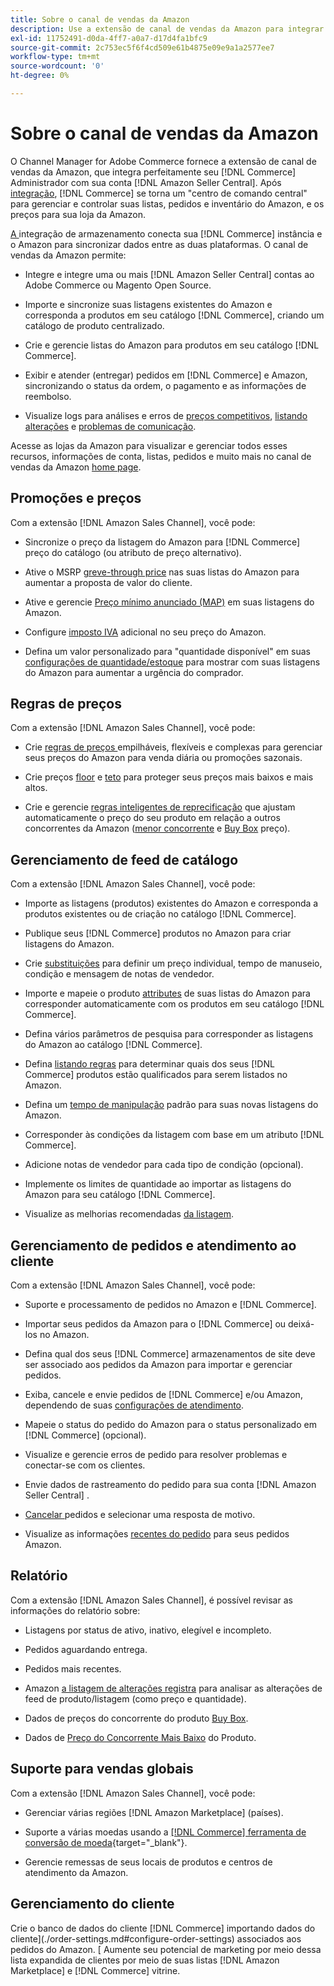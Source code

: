 ```yaml
---
title: Sobre o canal de vendas da Amazon
description: Use a extensão de canal de vendas da Amazon para integrar facilmente o Adobe Commerce ou o Magento Open Source com sua conta do Amazon Seller Central.
exl-id: 11752491-d0da-4ff7-a0a7-d17d4fa1bfc9
source-git-commit: 2c753ec5f6f4cd509e61b4875e09e9a1a2577ee7
workflow-type: tm+mt
source-wordcount: '0'
ht-degree: 0%

---
```


# Sobre o canal de vendas da Amazon

O Channel Manager for Adobe Commerce fornece a extensão de canal de vendas da Amazon, que integra perfeitamente seu [!DNL Commerce] Administrador com sua conta [!DNL Amazon Seller Central]. Após [integração](./amazon-onboarding-home.md), [!DNL Commerce] se torna um &quot;centro de comando central&quot; para gerenciar e controlar suas listas, pedidos e inventário do Amazon, e os preços para sua loja da Amazon.

[A ](./store-integration.md) integração de armazenamento conecta sua  [!DNL Commerce] instância e o Amazon para sincronizar dados entre as duas plataformas. O canal de vendas da Amazon permite:

- [](./amazon-onboarding-home.md) Integre e integre uma ou mais  [!DNL Amazon Seller Central] contas ao Adobe Commerce ou Magento Open Source.

- Importe e sincronize suas listagens existentes do Amazon e corresponda a produtos em seu catálogo [!DNL Commerce], criando um catálogo de produto centralizado.

- Crie e gerencie listas do Amazon para produtos em seu catálogo [!DNL Commerce].

- Exibir e atender (entregar) pedidos em [!DNL Commerce] e Amazon, sincronizando o status da ordem, o pagamento e as informações de reembolso.

- Visualize logs para análises e erros de [preços competitivos](./competitive-price-analysis.md), [listando alterações](./listing-changes-log.md) e [problemas de comunicação](./communication-errors-log.md).

Acesse as lojas da Amazon para visualizar e gerenciar todos esses recursos, informações de conta, listas, pedidos e muito mais no canal de vendas da Amazon [home page](./amazon-sales-channel-home.md).

## Promoções e preços

Com a extensão [!DNL Amazon Sales Channel], você pode:

- Sincronize o preço da listagem do Amazon para [!DNL Commerce] preço do catálogo (ou atributo de preço alternativo).

- Ative o MSRP [greve-through price](./listing-price.md#configure-listing-price-settings) nas suas listas do Amazon para aumentar a proposta de valor do cliente.

- Ative e gerencie [Preço mínimo anunciado (MAP)](./listing-price.md#configure-listing-price-settings) em suas listagens do Amazon.

- Configure [imposto IVA](./listing-price.md#configure-listing-price-settings) adicional no seu preço do Amazon.

- Defina um valor personalizado para &quot;quantidade disponível&quot; em suas [configurações de quantidade/estoque](./stock-quantity.md#configure-stock--quantity-settings) para mostrar com suas listagens do Amazon para aumentar a urgência do comprador.

## Regras de preços

Com a extensão [!DNL Amazon Sales Channel], você pode:

- Crie [regras de preços ](./pricing-products.md) empilháveis, flexíveis e complexas para gerenciar seus preços do Amazon para venda diária ou promoções sazonais.

- Crie preços [floor](./floor-price.md) e [teto](./optional-ceiling-price.md) para proteger seus preços mais baixos e mais altos.

- Crie e gerencie [regras inteligentes de reprecificação](./intelligent-repricing-rules.md) que ajustam automaticamente o preço do seu produto em relação a outros concorrentes da Amazon ([menor concorrente](./lowest-competitor-pricing.md) e [Buy Box](./buy-box-competitor-pricing.md) preço).

## Gerenciamento de feed de catálogo

Com a extensão [!DNL Amazon Sales Channel], você pode:

- Importe as listagens (produtos) existentes do Amazon e corresponda a produtos existentes ou de criação no catálogo [!DNL Commerce].

- Publique seus [!DNL Commerce] produtos no Amazon para criar listagens do Amazon.

- Crie [substituições](./creating-editing-overrides.md) para definir um preço individual, tempo de manuseio, condição e mensagem de notas de vendedor.

- Importe e mapeie o produto [attributes](./attributes-view.md) de suas listas do Amazon para corresponder automaticamente com os produtos em seu catálogo [!DNL Commerce].

- Defina vários parâmetros de pesquisa para corresponder as listagens do Amazon ao catálogo [!DNL Commerce].

- Defina [listando regras](./listing-rules.md) para determinar quais dos seus [!DNL Commerce] produtos estão qualificados para serem listados no Amazon.

- Defina um [tempo de manipulação](./product-listing-actions.md) padrão para suas novas listagens do Amazon.

- Corresponder às condições da listagem com base em um atributo [!DNL Commerce].

- Adicione notas de vendedor para cada tipo de condição (opcional).

- Implemente os limites de quantidade ao importar as listagens do Amazon para seu catálogo [!DNL Commerce].

- Visualize as melhorias recomendadas [da listagem](./listing-improvements.md).

## Gerenciamento de pedidos e atendimento ao cliente

Com a extensão [!DNL Amazon Sales Channel], você pode:

- Suporte e processamento de pedidos no Amazon e [!DNL Commerce].

- [](./order-settings.md#configure-order-settings) Importar seus pedidos da Amazon para o  [!DNL Commerce] ou deixá-los no Amazon.

- Defina qual dos seus [!DNL Commerce] armazenamentos de site deve ser associado aos pedidos da Amazon para importar e gerenciar pedidos.

- Exiba, cancele e envie pedidos de [!DNL Commerce] e/ou Amazon, dependendo de suas [configurações de atendimento](./fulfilled-by.md).

- Mapeie o status do pedido do Amazon para o status personalizado em [!DNL Commerce] (opcional).

- Visualize e gerencie erros de pedido para resolver problemas e conectar-se com os clientes.

- Envie dados de rastreamento do pedido para sua conta [!DNL Amazon Seller Central] .

- [Cancelar ](./cancel-unshipped-order.md) pedidos e selecionar uma resposta de motivo.

- Visualize as informações [recentes do pedido](./amazon-store-dashboard.md) para seus pedidos Amazon.

## Relatório

Com a extensão [!DNL Amazon Sales Channel], é possível revisar as informações do relatório sobre:

- Listagens por status de ativo, inativo, elegível e incompleto.

- Pedidos aguardando entrega.

- Pedidos mais recentes.

- Amazon [a listagem de alterações registra](./listing-changes-log.md) para analisar as alterações de feed de produto/listagem (como preço e quantidade).

- Dados de preços do concorrente do produto [Buy Box](./buy-box-competitor-pricing.md).

- Dados de [Preço do Concorrente Mais Baixo](./lowest-competitor-pricing.md) do Produto.

## Suporte para vendas globais

Com a extensão [!DNL Amazon Sales Channel], você pode:

- Gerenciar várias regiões [!DNL Amazon Marketplace] (países).

- Suporte a várias moedas usando a [[!DNL Commerce] ferramenta de conversão de moeda](https://docs.magento.com/user-guide/stores/currency-configuration.html){target=&quot;_blank&quot;}.

- Gerencie remessas de seus locais de produtos e centros de atendimento da Amazon.

## Gerenciamento do cliente

Crie o banco de dados do cliente [!DNL Commerce] importando dados do cliente](./order-settings.md#configure-order-settings) associados aos pedidos do Amazon. [ Aumente seu potencial de marketing por meio dessa lista expandida de clientes por meio de suas listas [!DNL Amazon Marketplace] e [!DNL Commerce] vitrine.
